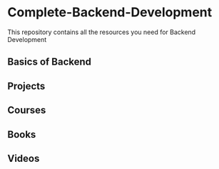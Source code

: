# Complete-Backend-Development
This repository contains all the resources you need for Backend Development


**Basics of Backend**
----------------------





**Projects**
-----------------





**Courses**
-----------------




**Books**
-----------------



**Videos**
------------------
